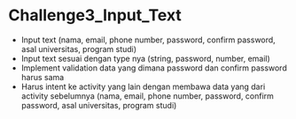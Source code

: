 # Challenge3_Input_Text
- Input text (nama, email, phone number, password, confirm password, asal universitas, program studi)
- Input text sesuai dengan type nya (string, password, number, email)
- Implement validation data yang dimana password dan confirm password harus sama
- Harus intent ke activity yang lain dengan membawa data yang dari activity sebelumnya (nama, email, phone number, password, confirm password, asal universitas, program studi)
